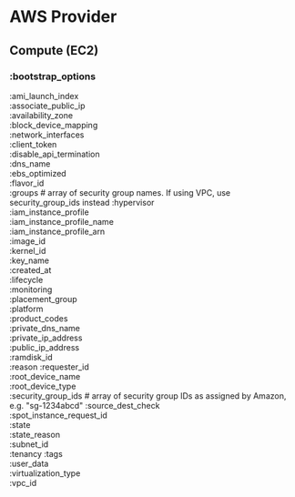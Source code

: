 # AWS Provider

## Compute (EC2)

### :bootstrap_options

:ami_launch_index         
:associate_public_ip      
:availability_zone       
:block_device_mapping     
:network_interfaces       
:client_token             
:disable_api_termination  
:dns_name                 
:ebs_optimized            
:flavor_id                
:groups                   # array of security group names. If using VPC, use security_group_ids instead
:hypervisor   
:iam_instance_profile  
:iam_instance_profile_name  
:iam_instance_profile_arn  
:image_id                 
:kernel_id                
:key_name                 
:created_at               
:lifecycle                
:monitoring               
:placement_group          
:platform                 
:product_codes            
:private_dns_name         
:private_ip_address       
:public_ip_address        
:ramdisk_id               
:reason
:requester_id             
:root_device_name         
:root_device_type         
:security_group_ids     # array of security group IDs as assigned by Amazon, e.g. "sg-1234abcd"
:source_dest_check        
:spot_instance_request_id   
:state                   
:state_reason             
:subnet_id                
:tenancy
:tags                     
:user_data  
:virtualization_type      
:vpc_id                   
